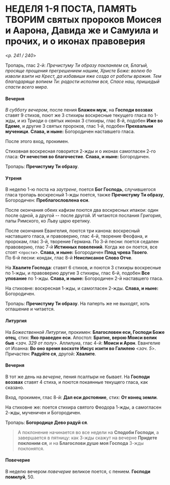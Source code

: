 
# НЕДЕЛЯ 1-Я ПОСТА, ПАМЯТЬ ТВОРИМ святых пророков Моисея и Аарона, Давида же и Самуила и прочих, и о иконах правоверия

<*p. 241 / 240*>

Тропарь, глас 2-й: *Пречистуму Ти образу покланяем ся, Благый, просяще прощения прегрешением нашим, 
Христе Боже: волею бо изволи взити на Крест, да избавиши яже созда от работы вражия. Тем благодаряще 
вопием Ти: радости исполни вся, Спасе наш, пришедый спасти всего мира*.

#### Вечерня

*В субботу вечером*, после пения **Блажен муж**, на **Господи воззвах** ставят 9 стихов, 
поют же 3 стихиры воскресные текущего гласа по 1-жды, и из Триоди о святых иконах 3 стихиры, глас 8-й, 
подобен **Иже во Едеме**, и другие 3 святых пророков, глас 1-й, подобен **Прехвальни мученици**. 
**Слава, и ныне:** Богородичен наставшего гласа. 

После этого вход, прокимен. 

Стиховная воскресная говорится 2-жды и о иконах самогласен 2-го гласа: **От нечестия во благочестие**. 
**Слава, и ныне:** Богородичен.  

Тропарь: **Пречистуму Ти образу**. 

#### Утреня

В неделю 1-ю поста на *заутрене*, поется **Бог Господь**, случившегося гласа тропарь воскресный 1-жды поется, 
также **Пречистуму Ти образу**, Богородичен: **Преблагословлена еси**. 

После окончания обеих кафизм поются два воскресных ипакои: один после одной, а другой -- после другой. 
И читаются послания Григория, папы Римского, ко Льву царю еретику. 

После окончания Евангелия, поются три канона: воскресный наставшего гласа, и правоверию, глас 4-й, 
творение Феофана, и пророкам, глас 3-й, творение Германа. 
По 3-й песни: поется седален правоверию, глас 7-й **Истинных повелений**. Когда же он поется, все стоят 
<`прости`>. **Слава, и ныне:** Богородичен **Плод чрева Твоего**.  
По 6-й песни: кондак, глас 8-й **Неисписаное Слово Отче**. 

На **Хвалите Господа**: ставят 6 стихов, и поются 3 стихиры воскресные по 1-жды, и правоверию другие 
3 стихиры, глас 6-й, подобен **Все упование** по 1-жды. **Слава, и ныне:** Богородичен 2-й наставшего гласа. 

На стиховне: воскресная 1-жды, и самогласен 2-жды. **Слава, и ныне:** Богородичен. 

Тропарь: **Пречистуму Ти образу**. На паперть же не выходят, хоть оглашение и читается.  

#### Литургия

На *Божественной Литургии*, прокимен: **Благословен еси, Господи Боже отец**, 
стих: **Яко праведен еси**. 
Апостол: **Братие, верою Моиси велик быв** <*зач. 329 от полу*>.
Аллилуиа, глас 4-й: **Моиси и Арон**. 
Евангелие от Иоанна: **Во оно время восхоте Иисус изити во Галилею** <*зач. 5*>.
Причастен: **Радуйте ся**, другой: **Хвалите**. 

#### Вечерня

В тот же день на *вечерне*, пения псалтыри не бывает. На **Господи воззвах** ставят 4 стиха, и поются 
покаянные текущего гласа, как сказано.  

Вход, прокимен, глас 8-й: **Дал еси достояние**, стих: **От конец земли**. 

На стиховне же: поется стихира святого Феодора 1-жды, а самогласен 2-жды, мученичен и Богородичен. 

Тропарь: **Богородице Дево радуй ся**. 

> А поклонение начинается во все недели на **Сподоби Господи**, а завершается в пятницу: как 3-жды скажут 
> на вечерне **Придете поклоним ся**, и на **Благослови душе моя Господа** 3-жды поклонятся. 

#### Повечерие

В неделю вечером *повечерие* великое поется, с пением. **Господи помилуй**, 50. 
